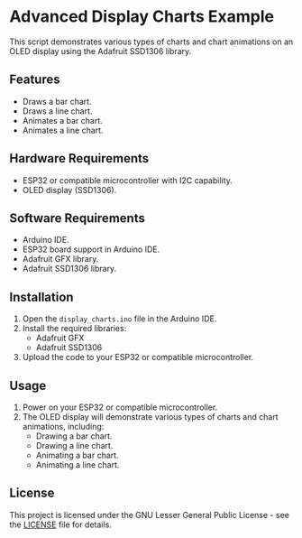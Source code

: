 # Advanced Display Charts Example

This script demonstrates various types of charts and chart animations on an OLED display using the Adafruit SSD1306 library.

## Features

- Draws a bar chart.
- Draws a line chart.
- Animates a bar chart.
- Animates a line chart.

## Hardware Requirements

- ESP32 or compatible microcontroller with I2C capability.
- OLED display (SSD1306).

## Software Requirements

- Arduino IDE.
- ESP32 board support in Arduino IDE.
- Adafruit GFX library.
- Adafruit SSD1306 library.

## Installation

1. Open the `display_charts.ino` file in the Arduino IDE.
2. Install the required libraries:
   - Adafruit GFX
   - Adafruit SSD1306
3. Upload the code to your ESP32 or compatible microcontroller.

## Usage

1. Power on your ESP32 or compatible microcontroller.
2. The OLED display will demonstrate various types of charts and chart animations, including:
   - Drawing a bar chart.
   - Drawing a line chart.
   - Animating a bar chart.
   - Animating a line chart.

## License

This project is licensed under the GNU Lesser General Public License - see the [LICENSE](LICENSE) file for details.
